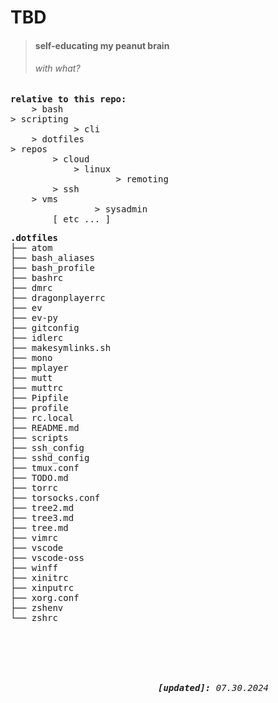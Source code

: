 TBD
=======
>
> #### self-educating my peanut brain
> ###### _with what?_

<pre>
<b>relative to this repo:</b>
	> bash
> scripting
			> cli
	> dotfiles
> repos
		> cloud
			> linux
					> remoting
		> ssh
	> vms
				> sysadmin
		[ etc ... ]
</pre>

<pre>
<b>.dotfiles</b>
├── atom
├── bash_aliases
├── bash_profile
├── bashrc
├── dmrc
├── dragonplayerrc
├── ev
├── ev-py
├── gitconfig
├── idlerc
├── makesymlinks.sh
├── mono
├── mplayer
├── mutt
├── muttrc
├── Pipfile
├── profile
├── rc.local
├── README.md
├── scripts
├── ssh_config
├── sshd_config
├── tmux.conf
├── TODO.md
├── torrc
├── torsocks.conf
├── tree2.md
├── tree3.md
├── tree.md
├── vimrc
├── vscode
├── vscode-oss
├── winff
├── xinitrc
├── xinputrc
├── xorg.conf
├── zshenv
└── zshrc
</pre>
<br>
<br>
<br>
<br>
<pre>
							<i><b>[updated]:</b> 07.30.2024</i>
</pre>


